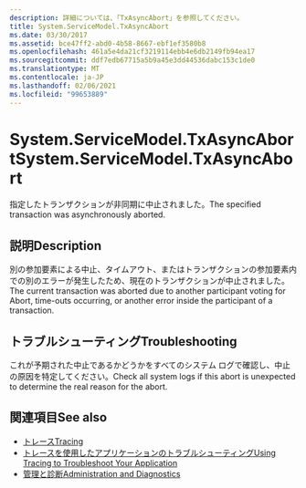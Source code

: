 ```yaml
---
description: 詳細については、「TxAsyncAbort」を参照してください。
title: System.ServiceModel.TxAsyncAbort
ms.date: 03/30/2017
ms.assetid: bce47ff2-abd0-4b58-8667-ebf1ef3580b8
ms.openlocfilehash: 461a5e4da21cf3219114ebb4e6db2149fb94ea17
ms.sourcegitcommit: ddf7edb67715a5b9a45e3dd44536dabc153c1de0
ms.translationtype: MT
ms.contentlocale: ja-JP
ms.lasthandoff: 02/06/2021
ms.locfileid: "99653889"
---
```

# <a name="systemservicemodeltxasyncabort"></a><span data-ttu-id="e5fa8-103">System.ServiceModel.TxAsyncAbort</span><span class="sxs-lookup"><span data-stu-id="e5fa8-103">System.ServiceModel.TxAsyncAbort</span></span>

<span data-ttu-id="e5fa8-104">指定したトランザクションが非同期に中止されました。</span><span class="sxs-lookup"><span data-stu-id="e5fa8-104">The specified transaction was asynchronously aborted.</span></span>  
  
## <a name="description"></a><span data-ttu-id="e5fa8-105">説明</span><span class="sxs-lookup"><span data-stu-id="e5fa8-105">Description</span></span>  

 <span data-ttu-id="e5fa8-106">別の参加要素による中止、タイムアウト、またはトランザクションの参加要素内での別のエラーが発生したため、現在のトランザクションが中止されました。</span><span class="sxs-lookup"><span data-stu-id="e5fa8-106">The current transaction was aborted due to another participant voting for Abort, time-outs occurring, or another error inside the participant of a transaction.</span></span>  
  
## <a name="troubleshooting"></a><span data-ttu-id="e5fa8-107">トラブルシューティング</span><span class="sxs-lookup"><span data-stu-id="e5fa8-107">Troubleshooting</span></span>  

 <span data-ttu-id="e5fa8-108">これが予期された中止であるかどうかをすべてのシステム ログで確認し、中止の原因を特定してください。</span><span class="sxs-lookup"><span data-stu-id="e5fa8-108">Check all system logs if this abort is unexpected to determine the real reason for the abort.</span></span>  
  
## <a name="see-also"></a><span data-ttu-id="e5fa8-109">関連項目</span><span class="sxs-lookup"><span data-stu-id="e5fa8-109">See also</span></span>

- [<span data-ttu-id="e5fa8-110">トレース</span><span class="sxs-lookup"><span data-stu-id="e5fa8-110">Tracing</span></span>](index.md)
- [<span data-ttu-id="e5fa8-111">トレースを使用したアプリケーションのトラブルシューティング</span><span class="sxs-lookup"><span data-stu-id="e5fa8-111">Using Tracing to Troubleshoot Your Application</span></span>](using-tracing-to-troubleshoot-your-application.md)
- [<span data-ttu-id="e5fa8-112">管理と診断</span><span class="sxs-lookup"><span data-stu-id="e5fa8-112">Administration and Diagnostics</span></span>](../index.md)
